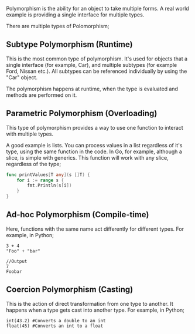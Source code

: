 Polymorphism is the ability for an object to take multiple forms. A real world example is providing a single interface for multiple types.

There are multiple types of Polomorphism;

## Subtype Polymorphism (Runtime)

This is the most common type of polymorphism. It's used for objects that a single interface (for example, Car), and multiple subtypes (for example Ford, Nissan etc.). All subtypes can be referenced individually by using the "Car" object.

The polymorphism happens at runtime, when the type is evaluated and methods are performed on it. 

## Parametric Polymorphism (Overloading)

This type of polymorphism provides a way to use one function to interact with multiple types. 

A good example is lists. You can process values in a list regardless of it's type, using the same function in the code. In Go, for example, although a slice, is simple with generics. This function will work with any slice, regardless of the type;

```go
func printValues[T any](s []T) {
    for i := range s {
        fmt.Println(s[i])
    }
}
```

## Ad-hoc Polymorphism (Compile-time)

Here, functions with the same name act differently for different types. For example, in Python;

```
3 + 4
"Foo" + "bar"

//Output
7
Foobar
```

## Coercion Polymorphism (Casting)

This is the action of direct transformation from one type to another. It happens when a type gets cast into another type. For example, in Python;

```
int(43.2) #Converts a double to an int
float(45) #Converts an int to a float
```
